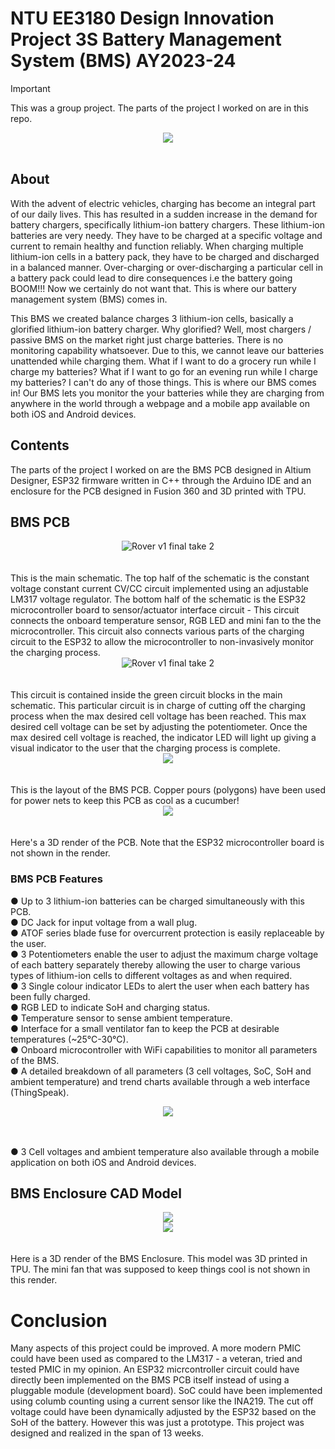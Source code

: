 # NTU EE3180 Design Innovation Project 3S Battery Management System (BMS) AY2023-24
> [!IMPORTANT]
> This was a group project. The parts of the project I worked on are in this repo.

<div align="center"><img src="https://github.com/devKarthikRaj/Smart-Battery-Management-System/blob/master/Media/Completed%20BMS%20System.png"></div><br>

## About
With the advent of electric vehicles, charging has become an integral part of our daily lives. This has resulted in a sudden increase in the demand for battery chargers, specifically lithium-ion battery chargers. These lithium-ion batteries are very needy. They have to be charged at a specific voltage and current to remain healthy and function reliably. When charging multiple lithium-ion cells in a battery pack, they have to be charged and discharged in a balanced manner. Over-charging or over-discharging a particular cell in a battery pack could lead to dire consequences i.e the battery going BOOM!!! Now we certainly do not want that. This is where our battery management system (BMS) comes in. 

This BMS we created balance charges 3 lithium-ion cells, basically a glorified lithium-ion battery charger. Why glorified? Well, most chargers / passive BMS on the market right just charge batteries. There is no monitoring capability whatsoever. Due to this, we cannot leave our batteries unattended while charging them. What if I want to do a grocery run while I charge my batteries? What if I want to go for an evening run while I charge my batteries? I can't do any of those things. This is where our BMS comes in! Our BMS lets you monitor the your batteries while they are charging from anywhere in the world through a webpage and a mobile app available on both iOS and Android devices. 

## Contents
The parts of the project I worked on are the BMS PCB designed in Altium Designer, ESP32 firmware written in C++ through the Arduino IDE and an enclosure for the PCB designed in Fusion 360 and 3D printed with TPU.

## BMS PCB
<div align="center"><img src="https://github.com/devKarthikRaj/Smart-Battery-Management-System/blob/master/Media/3S%20BMS%20Schematic%20Main.png" alt="Rover v1 final take 2"></div><br><br>
This is the main schematic. The top half of the schematic is the constant voltage constant current CV/CC circuit implemented using an adjustable LM317 voltage regulator. The bottom half of the schematic is the ESP32 microcontroller board to sensor/actuator interface circuit - This circuit connects the onboard temperature sensor, RGB LED and mini fan to the the microcontroller. This circuit also connects various parts of the charging circuit to the ESP32 to allow the microcontroller to non-invasively monitor the charging process. <br />


<div align="center"><img src="https://github.com/devKarthikRaj/Smart-Battery-Management-System/blob/master/Media/3S%20BMS%20Schematic%20Balance%20Indicator.png" alt="Rover v1 final take 2"></div><br><br>
This circuit is contained inside the green circuit blocks in the main schematic. This particular circuit is in charge of cutting off the charging process when the max desired cell voltage has been reached. This max desired cell voltage can be set by adjusting the potentiometer. Once the max desired cell voltage is reached, the indicator LED will light up giving a visual indicator to the user that the charging process is complete. <br>

<div align="center"><img src="https://github.com/devKarthikRaj/Smart-Battery-Management-System/blob/master/Media/3S%20BMS%20PCB%20v2%20Layout.png"></div><br><br>
This is the layout of the BMS PCB. Copper pours (polygons) have been used for power nets to keep this PCB as cool as a cucumber! <br>

<div align="center"><img src="https://github.com/devKarthikRaj/Smart-Battery-Management-System/blob/master/Media/3S%20BMS%20PCB%20v2%203d%20View.png"></div><br><br>
Here's a 3D render of the PCB. Note that the ESP32 microcontroller board is not shown in the render.

### BMS PCB Features
●	Up to 3 lithium-ion batteries can be charged simultaneously with this PCB. <br>
●	DC Jack for input voltage from a wall plug. <br>
●	ATOF series blade fuse for overcurrent protection is easily replaceable by the user. <br>
●	3 Potentiometers enable the user to adjust the maximum charge voltage of each battery separately thereby allowing the user to charge various types of lithium-ion cells to different voltages as and when required. <br>
●	3 Single colour indicator LEDs to alert the user when each battery has been fully charged. <br>
●	RGB LED to indicate SoH and charging status. <br>
●	Temperature sensor to sense ambient temperature. <br>
●	Interface for a small ventilator fan to keep the PCB at desirable temperatures (~25°C-30°C). <br>
●	Onboard microcontroller with WiFi capabilities to monitor all parameters of the BMS. <br>
●	A detailed breakdown of all parameters (3 cell voltages, SoC, SoH and ambient temperature) and trend charts available through a web interface (ThingSpeak). <br>

<div align="center"><img src="https://github.com/devKarthikRaj/Smart-Battery-Management-System/blob/master/Media/ThingSpeak%20Dashboard.png"></div><br><br>

●	3 Cell voltages and ambient temperature also available through a mobile application on both iOS and Android devices. <br>

## BMS Enclosure CAD Model
<div align="center"><img src="https://github.com/devKarthikRaj/Smart-Battery-Management-System/blob/master/Media/3S%20BMS%20PCB%20Enclosure%20CAD%20Model%20(1).png"></div>
<div align="center"><img src="https://github.com/devKarthikRaj/Smart-Battery-Management-System/blob/master/Media/3S%20BMS%20PCB%20Enclosure%20CAD%20Model%20(2).png"></div><br><br>
Here is a 3D render of the BMS Enclosure. This model was 3D printed in TPU. The mini fan that was supposed to keep things cool is not shown in this render.

# Conclusion
Many aspects of this project could be improved. A more modern PMIC could have been used as compared to the LM317 - a veteran, tried and tested PMIC in my opinion. An ESP32 micrcontroller circuit could have directly been implemented on the BMS PCB itself instead of using a pluggable module (development board). SoC could have been implemented using columb counting using a current sensor like the INA219. The cut off voltage could have been dynamically adjusted by the ESP32 based on the SoH of the battery. However this was just a prototype. This project was designed and realized in the span of 13 weeks.   
